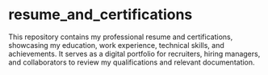 # resume_and_certifications
This repository contains my professional resume and certifications, showcasing my education, work experience, technical skills, and achievements. It serves as a digital portfolio for recruiters, hiring managers, and collaborators to review my qualifications and relevant documentation.
